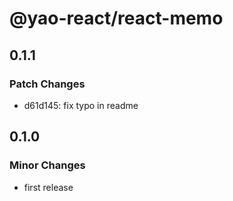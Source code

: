 # @yao-react/react-memo

## 0.1.1

### Patch Changes

- d61d145: fix typo in readme

## 0.1.0

### Minor Changes

- first release
